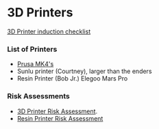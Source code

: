 # 3D Printers

[3D Printer induction checklist](https://drive.google.com/file/d/1-YUpSXcf9aK-DJKqVsGbCb0hIGlQevt3/view?usp=sharing)

### List of Printers

- [Prusa MK4's](../3D-Printers/PrusaMK4/)
- Sunlu printer (Courtney), larger than the enders
- Resin Printer (Bob Jr.) Elegoo Mars Pro

### Risk Assessments

- [3D Printer Risk Assessment](https://docs.google.com/document/d/13F_mqEcwl8jpON4T8a-jdl3WKjYoNxzUKGc_Y5eh38M/edit?usp=sharing).
- [Resin Printer Risk Assessment](https://docs.google.com/document/d/1gsu6xQNcerGyQyBi3ieNdV3jo-cZCiJkW5b1et0ysE4/edit?usp=sharing)
